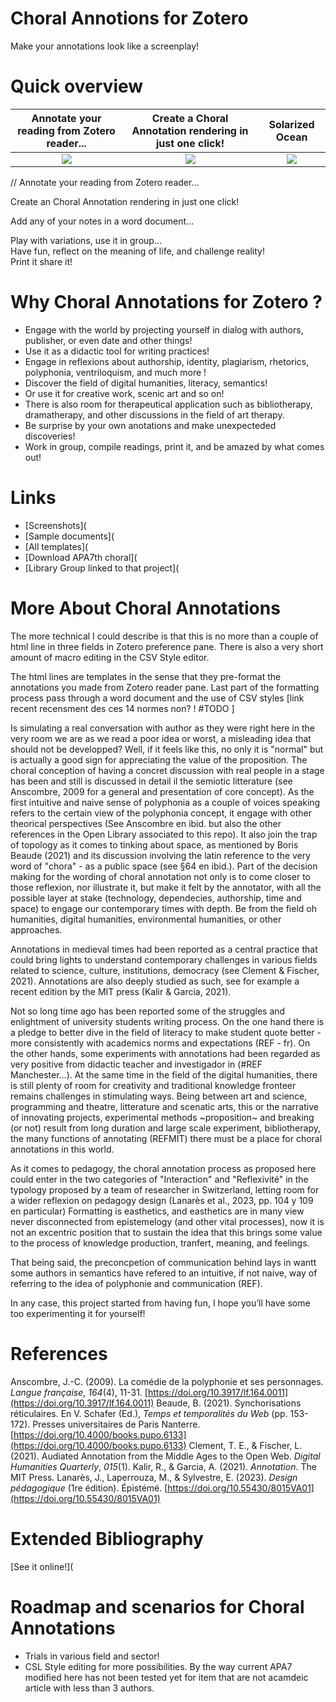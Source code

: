 # Choral Annotions for Zotero
Make your annotations look like a screenplay!<br />

# Quick overview
Annotate your reading from Zotero reader...           | Create a Choral Annotation rendering in just one click!  |  Solarized Ocean           |
:----------------------------------------------------:|:--------------------------------------------------------:|:-------------------------: |
![](https://...Dk.png)                              |  ![](https://...n.png)                               |  ![](https://.png) |

//
Annotate your reading from Zotero reader...<br />

Create an Choral Annotation rendering in just one click!<br />

Add any of your notes in a word document...<br />

Play with variations, use it in group...<br />
Have fun, reflect on the meaning of life, and challenge reality!<br />
Print it share it!

# Why Choral Annotations for Zotero ?
* Engage with the world by projecting yourself in dialog with authors, publisher, or even date and other things! <br />
* Use it as a didactic tool for writing practices!<br />
* Engage in reflexions about authorship, identity, plagiarism, rhetorics, polyphonia, ventriloquism, and much more  !<br />
* Discover the field of digital humanities, literacy, semantics!<br />
* Or use it for creative work, scenic art and so on!<br />
* There is also room for therapeutical application such as bibliotherapy, dramatherapy, and other discussions in the field of art therapy.<br />
* Be surprise by your own anotations and make unexpecteded discoveries!<br />
* Work in group, compile readings, print it, and be amazed by what comes out!<br />

# Links
* [Screenshots](
* [Sample documents](
* [All templates](
* [Download APA7th choral](
* [Library Group linked to that project](

# More About Choral Annotations
The more technical I could describe is that this is no more than a couple of html line in three fields in Zotero preference pane. There is also a very short amount of macro editing in the CSV Style editor.

The html lines are templates in the sense that they pre-format the annotations you made from Zotero reader pane. Last part of the formatting process pass through a word document and the use of CSV styles [link recent recensment des ces 14 normes non? ! #TODO ]

Is simulating a real conversation with author as they were right here in the very room we are as we read a poor idea or worst, a misleading idea that should not be developped?
Well, if it feels like this, no only it is "normal" but is actually a good sign for appreciating the value of the proposition.
The choral conception of having a concret discussion with real people in a stage has been and still is discussed in detail il the semiotic litterature (see Anscombre, 2009 for a general and presentation of core concept). As the first intuitive and naive sense of polyphonia as a couple of voices speaking refers to the certain view of the polyphonia concept, it engage with other theorical perspectives (See Anscombre en ibid. but also the other references in the Open Library associated to this repo).
It also join the trap of topology as it comes to tinking about space, as mentioned by Boris Beaude (2021) and its discussion involving the latin reference to the very word of "chora" - as a public space (see §64 en ibid.). Part of the decision making for the wording of choral annotation not only is to come closer to those reflexion, nor illustrate it, but make it felt by the annotator, with all the possible layer at stake (technology, dependecies, authorship, time and space) to engage our contemporary times with depth. Be from the field oh humanities, digital humanities, environmental humanities, or other approaches.

Annotations in medieval times had been reported as a central practice that could bring lights to understand contemporary challenges in various fields related to science, culture, institutions, democracy (see Clement & Fischer, 2021).
Annotations are also deeply studied as such, see for example a recent edition by the MIT press (Kalir &#38; Garcia, 2021).

Not so long time ago has been reported some of the struggles and enlightment of university students writing process. On the one hand there is a pledge to better dive in the field of literacy to make student quote better - more consistently with academics norms and expectations (REF - fr). On the other hands, some experiments with annotations had been regarded as very positive from didactic teacher and investigador in (#REF Manchester…). At the same time in the field of the digital humanities, there is still plenty of room for creativity and traditional knowledge fronteer remains challenges in stimulating ways. Being between art and science, programming and theatre, litterature and scenatic arts, this or the narrative of innovating projects, experimental methods ~proposition~ and breaking (or not) result from long duration and large scale experiment, bibliotherapy, the many functions of annotating (REFMIT) there must be a place for choral annotations in this world.

As it comes to pedagogy, the choral annotation process as proposed here could enter in the two categories of "Interaction" and "Reflexivité" in the typology proposed by a team of researcher in Switzerland, letting room for a wider reflexion on pedagogy design (Lanarès et al., 2023, pp. 104 y 109 en particular) 
Formatting is easthetics, and easthetics are in many view never disconnected from epistemelogy (and other vital processes), now it is not an excentric position that to sustain the idea that this brings some value to the process of knowledge production, tranfert, meaning, and feelings.

That being said, the preconcpetion of communication behind lays in wantt some authors in semantics have refered to an intuitive, if not naive, way of referring to the idea of polyphonie and communication (REF).

In any case, this project started from having fun, I hope you’ll have some too experimenting it for yourself!

# References
Anscombre, J.-C. (2009). La comédie de la polyphonie et ses personnages. *Langue française*, *164*(4), 11-31. [https://doi.org/10.3917/lf.164.0011](https://doi.org/10.3917/lf.164.0011)
Beaude, B. (2021). Synchorisations réticulaires. En V. Schafer (Ed.), *Temps et temporalités du Web* (pp. 153-172). Presses universitaires de Paris Nanterre. [https://doi.org/10.4000/books.pupo.6133](https://doi.org/10.4000/books.pupo.6133)
Clement, T. E., & Fischer, L. (2021). Audiated Annotation from the Middle Ages to the Open Web. *Digital Humanities Quarterly*, *015*(1).
Kalir, R., & Garcia, A. (2021). *Annotation*. The MIT Press.
Lanarès, J., Laperrouza, M., & Sylvestre, E. (2023). *Design pédagogique* (1re édition). Épistémé. [https://doi.org/10.55430/8015VA01](https://doi.org/10.55430/8015VA01)


# Extended Bibliography
[See it online!](

# Roadmap and scenarios for Choral Annotations
* Trials in various field and sector!
* CSL Style editing for more possibilities. By the way current APA7 modified here has not been tested yet for item that are not acamdeic article with less than 3 authors.


